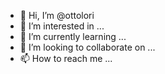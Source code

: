 - 👋 Hi, I’m @ottolori
- 👀 I’m interested in ...
- 🌱 I’m currently learning ...
- 💞️ I’m looking to collaborate on ...
- 📫 How to reach me ...

<!---
ottolori/ottolori is a ✨ special ✨ repository because its `README.md` (this file) appears on your GitHub profile.
You can click the Preview link to take a look at your changes.
--->
